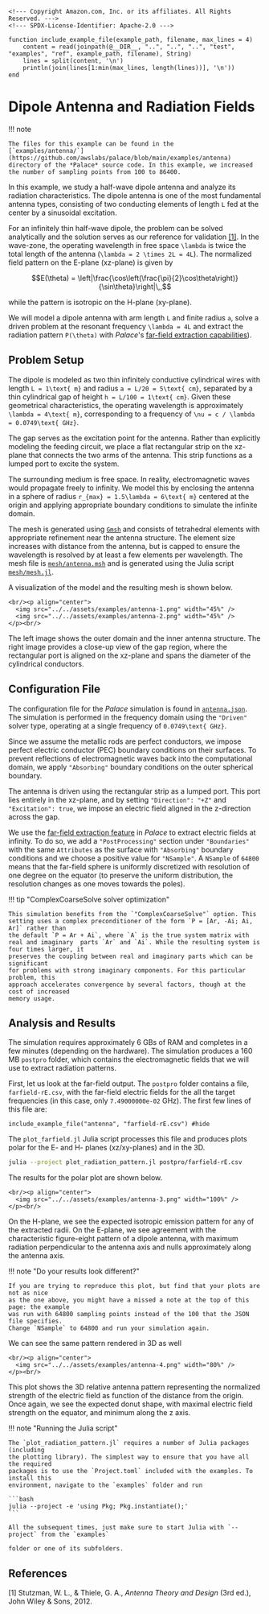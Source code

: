 ```@raw html
<!--- Copyright Amazon.com, Inc. or its affiliates. All Rights Reserved. --->
<!--- SPDX-License-Identifier: Apache-2.0 --->
```

```@setup include_example
function include_example_file(example_path, filename, max_lines = 4)
    content = read(joinpath(@__DIR__, "..", "..", "..", "test", "examples", "ref", example_path, filename), String)
    lines = split(content, '\n')
    println(join(lines[1:min(max_lines, length(lines))], '\n'))
end
```

# Dipole Antenna and Radiation Fields

!!! note
    
    The files for this example can be found in the
    [`examples/antenna/`](https://github.com/awslabs/palace/blob/main/examples/antenna)
    directory of the *Palace* source code. In this example, we increased the number of sampling points from 100 to 86400.

In this example, we study a half-wave dipole antenna and analyze its radiation
characteristics. The dipole antenna is one of the most fundamental antenna
types, consisting of two conducting elements of length ``L`` fed at the center
by a sinusoidal excitation.

For an infinitely thin half-wave dipole, the problem can be solved analytically
and the solution serves as our reference for validation [[1]](#References). In
the wave-zone, the operating wavelength in free space ``\lambda`` is twice the
total length of the antenna (``\lambda = 2 \times 2L = 4L``). The normalized
field pattern on the E-plane (xz-plane) is given by

```math
E(\theta) = \left|\frac{\cos\left(\frac{\pi}{2}\cos\theta\right)}{\sin\theta}\right|\,,
```

while the pattern is isotropic on the H-plane (xy-plane).

We will model a dipole antenna with arm length ``L`` and finite radius ``a``,
solve a driven problem at the resonant frequency ``\lambda = 4L`` and extract
the radiation pattern ``P(\theta)`` with *Palace*'s [far-field extraction
capabilities](../features/farfield.md#Extracting-Fields-in-the-Radiation-Zone)).

## Problem Setup

The dipole is modeled as two thin infinitely conductive cylindrical wires with
length ``L = 1\text{ m}`` and radius ``a = L/20 = 5\text{ cm}``, separated by a
thin cylindrical gap of height ``h = L/100 = 1\text{ cm}``. Given these
geometrical characteristics, the operating wavelength is approximately ``\lambda = 4\text{ m}``, corresponding to a frequency of ``\nu = c / \lambda = 0.0749\text{ GHz}``.

The gap serves as the excitation point for the antenna. Rather than explicitly
modeling the feeding circuit, we place a flat rectangular strip on the xz-plane
that connects the two arms of the antenna. This strip functions as a
lumped port to excite the system.

The surrounding medium is free space. In reality, electromagnetic waves would
propagate freely to infinity. We model this by enclosing the antenna in a sphere
of radius ``r_{max} = 1.5\lambda = 6\text{ m}`` centered at the origin and
applying appropriate boundary conditions to simulate the infinite domain.

The mesh is generated using [`Gmsh`](https://gmsh.info) and consists of
tetrahedral elements with appropriate refinement near the antenna structure. The
element size increases with distance from the antenna, but is capped to ensure
the wavelength is resolved by at least a few elements per wavelength. The mesh
file is
[`mesh/antenna.msh`](https://github.com/awslabs/palace/blob/main/examples/antenna/mesh/antenna.msh)
and is generated using the Julia script
[`mesh/mesh.jl`](https://github.com/awslabs/palace/blob/main/examples/antenna/mesh/mesh.jl).

A visualization of the model and the resulting mesh is shown below.

```@raw html
<br/><p align="center">
  <img src="../../assets/examples/antenna-1.png" width="45%" />
  <img src="../../assets/examples/antenna-2.png" width="45%" />
</p><br/>
```

The left image shows the outer domain and the inner antenna structure. The right
image provides a close-up view of the gap region, where the rectangular port is
aligned on the xz-plane and spans the diameter of the cylindrical conductors.

## Configuration File

The configuration file for the *Palace* simulation is found in
[`antenna.json`](https://github.com/awslabs/palace/blob/main/examples/antenna/antenna.json).
The simulation is performed in the frequency domain using the `"Driven"` solver
type, operating at a single frequency of ``0.0749\text{ GHz}``.

Since we assume the metallic rods are perfect conductors, we impose perfect
electric conductor (PEC) boundary conditions on their surfaces. To prevent
reflections of electromagnetic waves back into the computational domain, we
apply `"Absorbing"` boundary conditions on the outer spherical boundary.

The antenna is driven using the rectangular strip as a lumped port. This port
lies entirely in the xz-plane, and by setting `"Direction": "+Z"` and
`"Excitation": true`, we impose an electric field aligned in the z-direction
across the gap.

We use the [far-field extraction
feature](../features/farfield.md#Extracting-Fields-in-the-Radiation-Zone) in
*Palace* to extract electric fields at infinity. To do so, we add a
`"PostProcessing"` section under `"Boundaries"` with the same `Attributes` as
the surface with `"Absorbing"` boundary conditions and we choose a positive
value for `"NSample"`. A `NSample` of `64800` means that the far-field sphere is
uniformly discretized with resolution of one degree on the equator (to preserve
the uniform distribution, the resolution changes as one moves towards the
poles).

!!! tip "ComplexCoarseSolve solver optimization"
    
    This simulation benefits from the `"ComplexCoarseSolve"` option. This
    setting uses a complex preconditioner of the form `P = [Ar, -Ai; Ai, Ar]` rather than
    the default `P = Ar + Ai`, where `A` is the true system matrix with
    real and imaginary  parts `Ar` and `Ai`. While the resulting system is four times larger, it
    preserves the coupling between real and imaginary parts which can be significant
    for problems with strong imaginary components. For this particular problem, this
    approach accelerates convergence by several factors, though at the cost of increased
    memory usage.

## Analysis and Results

The simulation requires approximately 6 GBs of RAM and completes in a few
minutes (depending on the hardware). The simulation produces a 160 MB `postpro`
folder, which contains the electromagnetic fields that we will use to extract
radiation patterns.

First, let us look at the far-field output. The `postpro` folder contains a
file, `farfield-rE.csv`, with the far-field electric fields for the all the
target frequencies (in this case, only `7.49000000e-02` GHz). The first few
lines of this file are:

```@example include_example
include_example_file("antenna", "farfield-rE.csv") #hide
```

The `plot_farfield.jl` Julia script processes this file and produces plots polar
for the E- and H- planes (xz/xy-planes) and in the 3D.

```bash
julia --project plot_radiation_pattern.jl postpro/farfield-rE.csv
```

The results for the polar plot are shown below.

```@raw html
<br/><p align="center">
  <img src="../../assets/examples/antenna-3.png" width="100%" />
</p><br/>
```

On the H-plane, we see the expected isotropic emission pattern for any of the
extracted radii. On the E-plane, we see agreement with the characteristic
figure-eight pattern of a dipole antenna, with maximum radiation perpendicular
to the antenna axis and nulls approximately along the antenna axis.

!!! note "Do your results look different?"
    
    If you are trying to reproduce this plot, but find that your plots are not as nice
    as the one above, you might have a missed a note at the top of this page: the example
    was run with 64800 sampling points instead of the 100 that the JSON file specifies.
    Change `NSample` to 64800 and run your simulation again.

We can see the same pattern rendered in 3D as well

```@raw html
<br/><p align="center">
  <img src="../../assets/examples/antenna-4.png" width="80%" />
</p><br/>
```

This plot shows the 3D relative antenna pattern representing the normalized
strength of the electric field as function of the distance from the origin. Once
again, we see the expected donut shape, with maximal electric field strength on
the equator, and minimum along the z axis.

!!! note "Running the Julia script"
    
    The `plot_radiation_pattern.jl` requires a number of Julia packages (including
    the plotting library). The simplest way to ensure that you have all the required
    packages is to use the `Project.toml` included with the examples. To install this
    environment, navigate to the `examples` folder and run
    
    ```bash
    julia --project -e 'using Pkg; Pkg.instantiate();'
    ```
    
    All the subsequent times, just make sure to start Julia with `--project` from the `examples`
    
    folder or one of its subfolders.

## References

[1] Stutzman, W. L., & Thiele, G. A., *Antenna Theory and Design* (3rd ed.), John Wiley & Sons, 2012.
